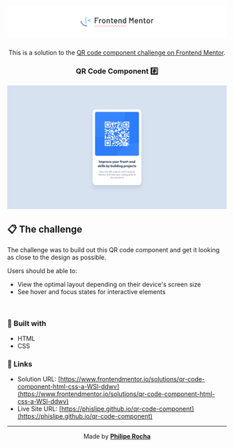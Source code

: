 <h1 align="center">
  <img src="./assets/banner.svg" alt="Frontend Mentor">
</h1>

<p align="center">
  This is a solution to the <a href="https://www.frontendmentor.io/challenges/qr-code-component-iux_sIO_H">QR code component challenge on Frontend Mentor</a>.
</p>

<h3 align="center">
  QR Code Component #️⃣
</h3>

<div align="center">
  <img src="./assets/screenshot.png" alt="QR code component">
</div>

<h2>📋 The challenge</h2>

The challenge was to build out this QR code component and get it looking as close to the design as possible.

Users should be able to:

- View the optimal layout depending on their device's screen size
- See hover and focus states for interactive elements

<br>

<h3>🧪 Built with</h3>

- HTML
- CSS

<h3>🔗 Links</h3>

- Solution URL: [https://www.frontendmentor.io/solutions/qr-code-component-html-css-a-WSl-ddwv](https://www.frontendmentor.io/solutions/qr-code-component-html-css-a-WSl-ddwv)
- Live Site URL: [https://phislipe.github.io/qr-code-component](https://phislipe.github.io/qr-code-component)

---

<p align="center">
  Made by <a href="https://phislipe.dev"><b>Philipe Rocha</b></a>
</p>
